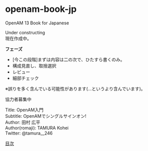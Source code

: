 # openam-book-jp
OpenAM 13 Book for Japanese

Under constructing  
現在作成中。  

**フェーズ**
- [今この段階]まずは内容は二の次で、ひたすら書くのみ。
- 構成見直し、取捨選択
- レビュー
- 細部チェック

※誤りを多く含んでいる可能性があります(...というより含んでいます)。

協力者募集中  

Title: OpenAM入門  
Subtitle: OpenAMでシングルサインオン!  
Author: 田村 広平  
Author(romaji): TAMURA Kohei  
Twitter: @tamura__246  

[目次](https://github.com/k-tamura/openam-book-jp/blob/master/outline.md)

